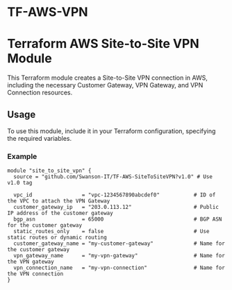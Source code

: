 # TF-AWS-VPN

# Terraform AWS Site-to-Site VPN Module

This Terraform module creates a Site-to-Site VPN connection in AWS, including the necessary Customer Gateway, VPN Gateway, and VPN Connection resources.

## Usage

To use this module, include it in your Terraform configuration, specifying the required variables.

### Example

```hcl
module "site_to_site_vpn" {
  source = "github.com/Swanson-IT/TF-AWS-SiteToSiteVPN?v1.0" # Use v1.0 tag

  vpc_id                = "vpc-1234567890abcdef0"           # ID of the VPC to attach the VPN Gateway
  customer_gateway_ip   = "203.0.113.12"                    # Public IP address of the customer gateway
  bgp_asn               = 65000                             # BGP ASN for the customer gateway
  static_routes_only    = false                             # Use static routes or dynamic routing
  customer_gateway_name = "my-customer-gateway"             # Name for the customer gateway
  vpn_gateway_name      = "my-vpn-gateway"                  # Name for the VPN gateway
  vpn_connection_name   = "my-vpn-connection"               # Name for the VPN connection
}